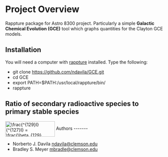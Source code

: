 Project Overview
========

Rappture package for Astro 8300 project. Particularly a simple **Galactic Chemical Evolution (GCE)** tool which graphs quantities for the Clayton GCE models.

Installation
------------

You will need a computer with [rappture](https://nanohub.org/infrastructure/rappture/) installed.  Type the following:

* git clone https://github.com/ndavila/GCE.git
* cd GCE
* export PATH=$PATH:/usr/local/rappture/bin/
* rappture

Ratio of secondary radioactive species to primary stable species
----------------------------------------------------------------

<img src="http://www.sciweavers.org/tex2img.php?eq=%20%5Cfrac%7B%5E%7B129%7DI%7D%7B%5E%7B127%7DI%7D%20%3D%20%5Cfrac%7B%5Cbeta_%7B129%7D%20%5Calpha%20%5Comega%20%5Ctau_%7B129%7D%7D%7B%5Calpha_%7B127%7D%7D&bc=White&fc=Black&im=jpg&fs=12&ff=arev&edit=0" align="center" border="0" alt=" \frac{^{129}I}{^{127}I} = \frac{\beta_{129} \alpha \omega \tau_{129}}{\alpha_{127}}" width="157" height="49" />
Authors
-------

- Norberto J. Davila <ndavila@clemson.edu>
- Bradley S. Meyer <mbradle@clemson.edu>
